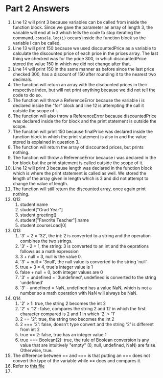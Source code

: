 # Part 2 Answers

1. Line 12 will print 3 because variables can be called from inside the function block. Since we gave the parameter an array of length 3, the variable will end at i=3 which tells the code to stop iterating the command. `console.log(i)` occurs inside the function block so the variable i can be called.
2. Line 13 will print 150 because we used discountedPrice as a variable to calculate the discounted price of each price in the prices array. The last thing we checked was for the price 300, in which discountedPrice stored the value 150 in which we did not change after that.
3. Line 14 will print 150 in the same manner as before since the last price checked 300, has a discount of 150 after rounding it to the nearest two decimals.
4. The function will return an array with the discounted prices in their respective index, but will not print anything because we did not tell the code to do so.
5. The function will throw a ReferenceError because the variable i is declared inside the "for" block and line 12 is attempting the call it outside the scope of i.
6. The function will also throw a ReferenceError because discountedPrice was declared inside the for block and the print statement is outside the scope.
7. The function will print 150 because finalPrice was declared inside the function block in which the print statement is also in and the value stored is explained in question 3.
8. The function will return the array of discounted prices, but prints nothing.
9. The function will throw a ReferenceError because i was declared in the for block but the print statement is called outside the scope of it.
10. Line 12 will print 3 because length was declared in the function block which is where the print statement is called as well. We stored the length of the array given in length which is 3 and did not attempt to change the value of length.
11. The function will still return the discounted array, once again print nothing.
12. Q12
    1.  student.name
    2.  student["Grad Year"]
    3.  student.greeting()
    4.  student["Favorite Teacher"].name
    5.  student.courseLoad[0]
13. Q13
    1. '3' + 2 = '32', the int: 2 is converted to a string and the operation combines the two strings.
    2. '3' - 2 = 1, the string: 3 is converted to an int and the oeprations follows as a math expression
    3. 3 + null = 3, null is the value 0.
    4. '3' + null = '3null', the null value is converted to the string 'null'
    5. true + 3 = 4, true's integer value is 1
    6. false + null = 0, both integer values are 0
    7. '3' + undefined = '3undefined', undefined is converted to the string 'undefined'
    8. '3' - undefined = NaN, undefined has a value NaN, which is not a number so a math operation with NaN will always be NaN.
 14.  Q14
      1.   '2' > 1: true, the string 2 becomes the int 2
      2.   '2' < '12': false, compares the string 2 and 12 in which the first character compared is 2 and 1 in which '2' > '1'
      3.   2 == '2': true, the string two becomes the int 2
      4.   2 === '2': false, doesn't type convert and the string '2' is different from int 2 
      5.   true == 2: false, true has an integer value 1
      6.   true === Boolean(2): true, the rule of Boolean conversion is any value that are intuitively "empty" (0, null, undefined, NaN) are false. Otherwise, true.
 15.  The difference between == and === is that putting an === does not convert the type of the variable while == does and compares it.
 16.  Refer to [this file](part2-question16.js)
 17.  
 



